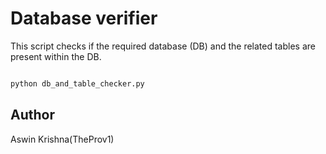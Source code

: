 # Database verifier

This script checks if the required database (DB) and the related tables are present within the DB.

```python

python db_and_table_checker.py
```

## Author

Aswin Krishna(TheProv1)
